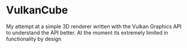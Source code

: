 # VulkanCube

My attempt at a simple 3D renderer written with the Vulkan Graphics API  
to understand the API better. At the moment its extremely limited in functionality by design
